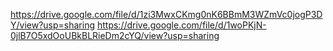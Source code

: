 https://drive.google.com/file/d/1zi3MwxCKmg0nK6BBmM3WZmVc0jogP3DY/view?usp=sharing
https://drive.google.com/file/d/1woPKjN-0jlB7O5xdOoUBkBLRieDm2cYQ/view?usp=sharing
